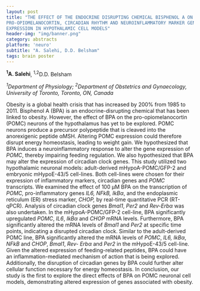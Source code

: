 ```yaml
---
layout: post
title: "THE EFFECT OF THE ENDOCRINE DISRUPTING CHEMICAL BISPHENOL A ON
PRO-OPIOMELANOCORTIN, CIRCADIAN RHYTHM AND NEUROINFLAMMATORY MARKER GENE
EXPRESSION IN HYPOTHALAMIC CELL MODELS"
header-img: "img/banner.png"
category: abstracts
platform: 'neuro'
subtitle: "A. Salehi, D.D. Belsham"
tags: brain poster
---
```

**<sup>1</sup>A. Salehi**, <sup>1,2</sup>D.D. Belsham

_<sup>1</sup>Department of Physiology; <sup>2</sup>Department of Obstetrics and
Gynaecology, University of Toronto, Toronto, ON, Canada_

Obesity is a global health crisis that has increased by 200% from 1985
to 2011. Bisphenol A (BPA) is an endocrine-disrupting chemical that has
been linked to obesity. However, the effect of BPA on the
pro-opiomelanocortin (POMC) neurons of the hypothalamus has yet to be
explored. POMC neurons produce a precursor polypeptide that is cleaved
into the anorexigenic peptide αMSH. Altering POMC expression could
therefore disrupt energy homeostasis, leading to weight gain. We
hypothesized that BPA induces a neuroinflammatory response to alter the
gene expression of _POMC_, thereby impairing feeding regulation. We also
hypothesized that BPA may alter the expression of circadian clock genes.
This study utilized two hypothalamic neuronal models: adult-derived
mHypoA-POMC/GFP-2 and embryonic mHypoE-43/5 cell-lines. Both cell-lines
were chosen for their expression of inflammatory markers, circadian
genes and _POMC_ transcripts. We examined the effect of 100 μM BPA on
the transcription of _POMC,_ pro-inflammatory genes _IL6, NFkB, IkBα_,
and the endoplasmic reticulum (ER) stress marker, _CHOP,_ by real-time
quantitative PCR (RT-qPCR). Analysis of circadian clock genes _Bmal1_,
_Per2_ and _Rev-Erbα_ was also undertaken. In the mHypoA-POMC/GFP-2
cell-line, BPA significantly upregulated _POMC_, _IL6_, _IkBα_ and
_CHOP_ mRNA levels. Furthermore, BPA significantly altered the mRNA
levels of _Bmal1_ and _Per2_ at specific time points, indicating a
disrupted circadian clock. Similar to the adult-derived POMC line, BPA
significantly altered the mRNA levels of _POMC_, _IL6, IkBα_, _NFkB_ and
_CHOP_, _Bmal1_, _Rev- Erbα_ and _Per2_ in the mHypoE-43/5 cell-line.
Given the altered expression of feeding-related peptides, BPA could have
an inflammation-mediated mechanism of action that is being explored.
Additionally, the disruption of circadian genes by BPA could further
alter cellular function necessary for energy homeostasis. In conclusion,
our study is the first to explore the direct effects of BPA on POMC
neuronal cell models, demonstrating altered expression of genes
associated with obesity.
